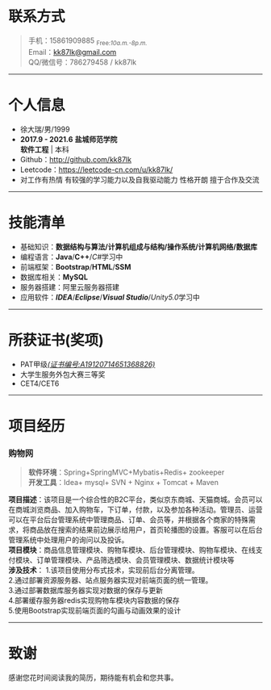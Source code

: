 # 联系方式
> 手机：15861909885    <sub>Free:*10a.m.-8p.m.*</sub>  
> Email：kk87lk@gmail.com  
> QQ/微信号：786279458 / kk87lk

---
# 个人信息
 - 徐大瑞/男/1999
 - **2017.9 - 2021.6**			**盐城师范学院**  
   **软件工程** | 本科  
 - Github：http://github.com/kk87lk 
 - Leetcode：https://leetcode-cn.com/u/kk87lk/
 - 对工作有热情 有较强的学习能力以及自我驱动能力 性格开朗 擅于合作及交流  
---
# 技能清单
- 基础知识：**数据结构与算法/计算机组成与结构/操作系统/计算机网络/数据库**
- 编程语言：**Java**/**C++**/*C#*<kbd>学习中</kbd>
- 前端框架：**Bootstrap**/**HTML**/**SSM**
- 数据库相关：**MySQL**
- 服务器搭建：阿里云服务器搭建
- 应用软件：**_IDEA_**/**_Eclipse_**/**_Visual Studio_**/*Unity5.0*<kbd>学习中</kbd>

---
# 所获证书(奖项)
- PAT甲级[*(证书编号:A19120714651368826)*](https://www.patest.cn/certificates)
- 大学生服务外包大赛三等奖
- CET4/CET6

---
# 项目经历
### 购物网                      
>**软件环境**：Spring+SpringMVC+Mybatis+Redis+ zookeeper  
>**开发工具**：Idea+ mysql+ SVN + Nginx + Tomcat + Maven

**项目描述**：该项目是一个综合性的B2C平台，类似京东商城、天猫商城。会员可以在商城浏览商品、加入购物车，下订单，付款，以及参加各种活动。管理员、运营可以在平台后台管理系统中管理商品、订单、会员等，并根据各个商家的特殊需求，将商品放在搜索的结果前边展示给用户，首页轮播图的设置。客服可以在后台管理系统中处理用户的询问以及投诉。  
**项目模块**：商品信息管理模块、购物车模块、后台管理模块、购物车模块、在线支付模块、订单管理模块、产品筛选模块、会员管理模块、数据统计模块等  
**涉及技术**：
1.该项目使用分布式技术，实现前后台分离管理。  
2.通过部署资源服务器、站点服务器实现对前端页面的统一管理。  
3.通过部署数据库服务器实现对数据的保存与更新  
4.部署缓存服务器redis实现购物车模块内容数据的保存  
5.使用Bootstrap实现前端页面的勾画与动画效果的设计  

---
# 致谢
感谢您花时间阅读我的简历，期待能有机会和您共事。
